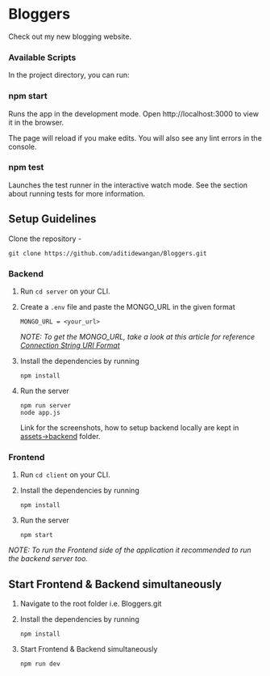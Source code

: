 # Bloggers

Check out my new blogging website.

### Available Scripts
In the project directory, you can run:

### npm start
Runs the app in the development mode.
Open http://localhost:3000 to view it in the browser.

The page will reload if you make edits.
You will also see any lint errors in the console.

### npm test
Launches the test runner in the interactive watch mode.
See the section about running tests for more information.

 ## Setup Guidelines
Clone the repository -
```
git clone https://github.com/aditidewangan/Bloggers.git
```

### Backend

1. Run `cd server` on your CLI.

2. Create a `.env` file and paste the MONGO_URL in the given format

    ```
    MONGO_URL = <your_url>
    ```

    _NOTE: To get the MONGO_URL, take a look at this article for reference [Connection String URI Format](https://docs.mongodb.com/manual/reference/connection-string/)_

3. Install the dependencies by running
    ```
    npm install
    ```

4. Run the server
    ```
    npm run server
    node app.js
    ```

    Link for the screenshots, how to setup backend locally are kept in
    [assets->backend](assets/backend) folder.

### Frontend

1. Run `cd client` on your CLI.

2. Install the dependencies by running
    ```
    npm install
    ```

3. Run the server
    ```
    npm start
    ```
_NOTE: To run the Frontend side of the application it recommended to run the backend server too._

## Start Frontend & Backend simultaneously

 1. Navigate to the root folder i.e.  Bloggers.git

 2. Install the dependencies by running

    ```
    npm install
    ```

 3. Start Frontend & Backend simultaneously

    ```
    npm run dev
    ```

    


